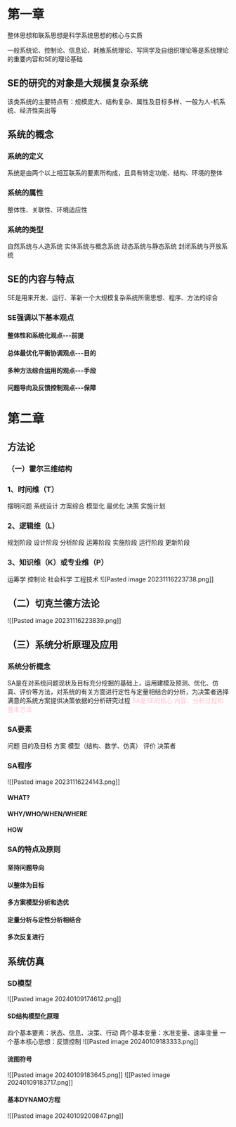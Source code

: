 # 第一章
整体思想和联系思想是科学系统思想的核心与实质

一般系统论、控制论、信息论、耗散系统理论、写同学及自组织理论等是系统理论的重要内容和SE的理论基础

## SE的研究的对象是大规模复杂系统
该类系统的主要特点有：规模庞大、结构复杂、属性及目标多样、一般为人-机系统、经济性突出等

## 系统的概念
### 系统的定义
系统是由两个以上相互联系的要素所构成，且具有特定功能、结构、环境的整体
### 系统的属性
整体性、关联性、环境适应性
### 系统的类型
自然系统与人造系统
实体系统与概念系统
动态系统与静态系统
封闭系统与开放系统

## SE的内容与特点
SE是用来开发、运行、革新一个大规模复杂系统所需思想、程序、方法的综合
### SE强调以下基本观点
#### 整体性和系统化观点---前提
#### 总体最优化平衡协调观点---目的
#### 多种方法综合运用的观点---手段
#### 问题导向及反馈控制观点---保障

# 第二章
## 方法论
### （一）霍尔三维结构
### 1、时间维（T）
摆明问题
系统设计
方案综合
模型化
最优化
决策
实施计划
### 2、逻辑维（L）
规划阶段
设计阶段
分析阶段
运筹阶段
实施阶段
运行阶段
更新阶段
### 3、知识维（K）或专业维（P）
运筹学
控制论
社会科学
工程技术
![[Pasted image 20231116223738.png]]
## （二）切克兰德方法论
![[Pasted image 20231116223839.png]]
## （三）系统分析原理及应用
### 系统分析概念
SA是在对系统问题现状及目标充分挖掘的基础上，运用建模及预测、优化、仿真、评价等方法，对系统的有关方面进行定性与定量相结合的分析，为决策者选择满意的系统方案提供决策依据的分析研究过程
<font color="pink">SA是SE的核心 内容、分析过程和基本方法</font>
### SA要素
问题
目的及目标
方案
模型（结构、数学、仿真）
评价
决策者
### SA程序
![[Pasted image 20231116224143.png]]
#### WHAT?
#### WHY/WHO/WHEN/WHERE
#### HOW

### SA的特点及原则
#### 坚持问题导向
#### 以整体为目标
#### 多方案模型分析和选优
#### 定量分析与定性分析相结合
#### 多次反复进行

## 系统仿真
### SD模型
![[Pasted image 20240109174612.png]]
#### SD结构模型化原理
四个基本要素：状态、信息、决策、行动
两个基本变量：水准变量、速率变量
一个基本核心思想：反馈控制
![[Pasted image 20240109183333.png]]
#### 流图符号
![[Pasted image 20240109183645.png]]
![[Pasted image 20240109183717.png]]
#### 基本DYNAMO方程
![[Pasted image 20240109200847.png]]
